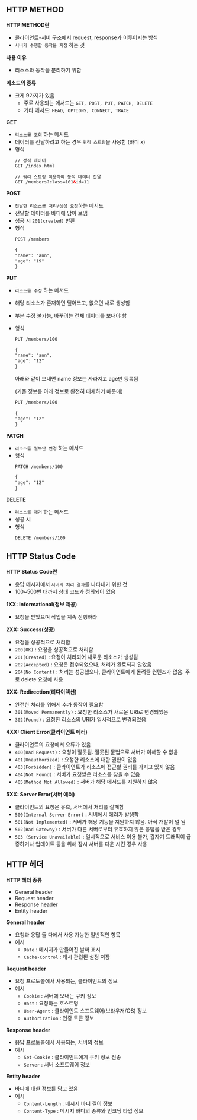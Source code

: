 ## **HTTP METHOD**

**HTTP METHOD란**

- 클라이언트-서버 구조에서 request, response가 이루어지는 방식
- `서버가 수행할 동작을 지정` 하는 것

**사용 이유**

- 리소스와 동작을 분리하기 위함

**메소드의 종류**

- 크게 9가지가 있음
  - 주로 사용되는 메서드는 `GET, POST, PUT, PATCH, DELETE`
  - 기타 메서드:  `HEAD, OPTIONS, CONNECT, TRACE`

**GET**

- `리소스를 조회` 하는 메서드
- 데이터를 전달하려고 하는 경우 `쿼리 스트링`을 사용함 (바디 x)
- 형식
    ```html
    // 정적 데이터
    GET /index.html
    
    // 쿼리 스트링 이용하여 동적 데이터 전달
    GET /members?class=101&id=11
    ```

**POST**

- `전달한 리소스를 처리/생성 요청`하는 메서드
- 전달할 데이터를 바디에 담아 보냄
- 성공 시 `201(created)` 반환
- 형식
    ```html
    POST /members
    
    {
    "name": "ann",
    "age": "19"
    }
    ```

**PUT**

- `리소스를 수정` 하는 메서드
- 해당 리소스가 존재하면 덮어쓰고, 없으면 새로 생성함
- 부분 수정 불가능, 바꾸려는 전체 데이터를 보내야 함
- 형식
    ```html
    PUT /members/100

    {
    "name": "ann",
    "age": "12"  
    }
    ```

  아래와 같이 보내면 name 정보는 사라지고 age만 등록됨

    (기존 정보를 아래 정보로 완전히 대체하기 때문에)

    ```html
    PUT /members/100
    
    {
    "age": "12"  
    }
    ```

**PATCH**

- `리소스를 일부만 변경` 하는 메서드
- 형식
    ```html
    PATCH /members/100
    
    {
    "age": "12"  
    }
    ```
  
**DELETE**

- `리소스를 제거` 하는 메서드
- 성공 시
- 형식
    ```html
    DELETE /members/100
    ```

## **HTTP Status Code**

**HTTP Status Code란**

- 응답 메시지에서 `서버의 처리 결과`를 나타내기 위한 것
- 100~500번 대까지 상태 코드가 정의되어 있음

****1XX: Informational(정보 제공)****

- 요청을 받았으며 작업을 계속 진행하라

****2XX: Success(성공)****

- 요청을 성공적으로 처리함
- `200(OK)` : 요청을 성공적으로 처리함
- `201(Created)` : 요청이 처리되어 새로운 리소스가 생성됨
- `202(Accepted)` : 요청은 접수되었으나, 처리가 완료되지 않았음
- `204(No Content)` : 처리는 성공했으나, 클라이언트에게 돌려줄 컨텐츠가 없음. 주로 delete 요청에 사용

****3XX: Redirection(리다이렉션)****

- 완전한 처리를 위해서 추가 동작이 필요함
- `301(Moved Permanently)` : 요청한 리소스가 새로운 URI로 변경되었음
- `302(Found)` : 요청한 리소스의 URI가 일시적으로 변경되었음

****4XX: Client Error(클라이언트 에러)****

- 클라이언트의 요청에서 오류가 있음
- `400(Bad Request)` : 요청이 잘못됨. 잘못된 문법으로 서버가 이해할 수 없음
- `401(Unauthorized)` : 요청한 리소스에 대한 권한이 없음
- `403(Forbidden)` : 클라이언트가 리소스에 접근할 권리를 가지고 있지 않음
- `404(Not Found)` : 서버가 요청받은 리소스를 찾을 수 없음
- `405(Method Not Allowed)` : 서버가 해당 메서드를 지원하지 않음

****5XX: Server Error(서버 에러)****

- 클라이언트의 요청은 유효, 서버에서 처리를 실패함
- `500(Internal Server Error)` : 서버에서 에러가 발생함
- `501(Not Implemented)` : 서버가 해당 기능을 지원하지 않음. 아직 개발이 덜 됨
- `502(Bad Gateway)` : 서버가 다른 서버로부터 유효하지 않은 응답을 받은 경우
- `503 (Service Unavailable)` : 일시적으로 서비스 이용 불가, 갑자기 트래픽이 급증하거나 업데이트 등을 위해 잠시 서버를 다운 시킨 경우 사용

## **HTTP 헤더**

**HTTP 헤더 종류**

- General header
- Request header
- Response header
- Entity header

**General header**

- 요청과 응답 둘 다에서 사용 가능한 일반적인 항목
- 예시
  - `Date` : 메시지가 만들어진 날짜 표시
  - `Cache-Control` : 캐시 관련된 설정 저장

**Request header**

- 요청 프로토콜에서 사용되는, 클라이언트의 정보
- 예시
  - `Cookie` : 서버에 보내는 쿠키 정보
  - `Host` : 요청하는 호스트명
  - `User-Agent` : 클라이언트 스프트웨어(브라우저/OS) 정보
  - `Authorization` : 인증 토큰 정보

**Response header**

- 응답 프로토콜에서 사용되는, 서버의 정보
- 예시
  - `Set-Cookie` : 클라이언트에게 쿠키 정보 전송
  - `Server` : 서버 소프트웨어 정보

**Entity header**

- 바디에 대한 정보를 담고 있음
- 예시
  - `Content-Length` : 메시지 바디 길이 정보
  - `Content-Type` : 메시지 바디의 종류와 인코딩 타입 정보